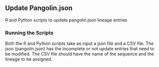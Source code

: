 ## Update Pangolin.json

R and Python scripts to update pangolin.json lineage entries


### Running the Scripts

Both the R and Python scripts take as input a json file and a CSV file. The json (pangolin.json) has the incomplete or not update entries that need to be modified. The CSV file should have the name of the sequence and the lineage to be assigned. 
